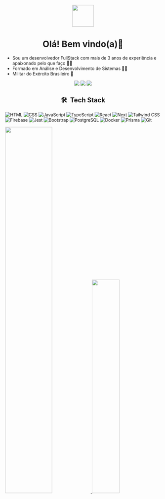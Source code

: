 <p align="center">
  <img src="https://gabrielmlemes.vercel.app/img/foto-inicio.png" style="width: 70px;" align="center">
</p>

<h1 align="center">
  Olá! Bem vindo(a)👋
</h1>


- Sou um desenvolvedor FullStack com mais de 3 anos de experiência e apaixonado pelo que faço 👨‍💻
- Formado em Análise e Desenvolvimento de Sistemas 👨‍🎓
- Militar do Exército Brasileiro 🔰

<div align="center"> 
  <a href="https://portfolio-gabriel-lemes.vercel.app/" target="_blank"><img src="https://img.shields.io/badge/-Portfólio%20Gabriel%20Lemes-3423A6?style=flat-square&logo=Google-Chrome&logoColor=white"/></a>
  <a href="https://www.linkedin.com/in/gabriel-l-775abb103/"><img src="https://img.shields.io/badge/-Gabriel%20Lemes-0077B5?style=flat-square&logo=Linkedin&logoColor=white"/></a>
  <a href="mailto:g.moreiralemess@gmail.com"><img src="https://img.shields.io/badge/g.moreiralemess@gmail.com-D14836?style=flat-square&logo=Gmail&logoColor=white"/></a>
</div>



<h2 align="center"> 🛠 &nbsp;Tech Stack</h2>

![HTML](https://img.shields.io/badge/-HTML-333333?style=flat&logo=HTML5)
![CSS](https://img.shields.io/badge/-CSS-333333?style=flat&logo=CSS3&logoColor=1572B6)
![JavaScript](https://img.shields.io/badge/-JavaScript-333333?style=flat&logo=javascript)
![TypeScript](https://img.shields.io/badge/-TypeScript-333333?style=flat&logo=typescript&logoColor=2D79C7)
![React](https://img.shields.io/badge/-React-333333?style=flat&logo=react)
![Next](https://img.shields.io/badge/-Next.js-333333?style=flat&logo=next.js)
![Tailwind CSS](https://img.shields.io/badge/-Tailwind-333333?style=flat&logo=tailwindcss)
![Firebase](https://img.shields.io/badge/-Firebase-333333?style=flat&logo=firebase&logoColor=FFCA28)
![Jest](https://img.shields.io/badge/-Jest-333333?style=flat&logo=jest&logoColor=E535AB)
![Bootstrap](https://img.shields.io/badge/-Bootstrap-333333?style=flat&logo=bootstrap&logoColor=E535AB)
![PostgreSQL](https://img.shields.io/badge/-PostgreSQL-333333?style=flat&logo=postgresql)
![Docker](https://img.shields.io/badge/-Docker-333333?style=flat&logo=docker&logoColor=E535AB)
![Prisma](https://img.shields.io/badge/-Prisma-333333?style=flat&logo=prisma&logoColor=2D3748)
![Git](https://img.shields.io/badge/-Git-333333?style=flat&logo=git&logoColor=F05032)


<div> 
  <a href="https://github.com/gabrielmlemes">
  <img width="55%" src="https://github-readme-stats.vercel.app/api?username=gabrielmlemes&show_icons=true&theme=highcontrast&include_all_commits=true&count_private=true"/>
  <img width="42%" src="https://github-readme-stats.vercel.app/api/top-langs/?username=gabrielmlemes&layout=compact&langs_count=7&theme=highcontrast"/>
</div>
